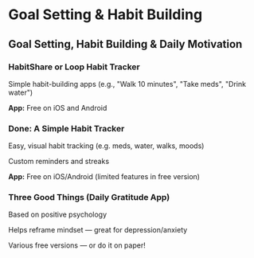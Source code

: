 # Goal Setting & Habit Building

## Goal Setting, Habit Building & Daily Motivation

### HabitShare or Loop Habit Tracker
Simple habit-building apps (e.g., "Walk 10 minutes", "Take meds", "Drink water")

**App:** Free on iOS and Android

### Done: A Simple Habit Tracker
Easy, visual habit tracking (e.g. meds, water, walks, moods)

Custom reminders and streaks

**App:** Free on iOS/Android (limited features in free version)

### Three Good Things (Daily Gratitude App)
Based on positive psychology

Helps reframe mindset — great for depression/anxiety

Various free versions — or do it on paper!